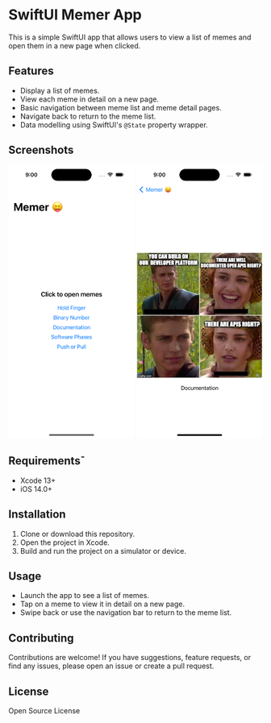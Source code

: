 # SwiftUI Memer App

This is a simple SwiftUI app that allows users to view a list of memes and open them in a new page when clicked.

## Features

- Display a list of memes.
- View each meme in detail on a new page.
- Basic navigation between meme list and meme detail pages.
- Navigate back to return to the meme list.
- Data modelling using SwiftUI's `@State` property wrapper.

## Screenshots

<img src="screenshots/sc1.png" width="250" altText= "meme list" />
<img src="screenshots/sc2.png" width="250" altText= "meme viewer" />

## Requirements¯

- Xcode 13+
- iOS 14.0+

## Installation

1. Clone or download this repository.
2. Open the project in Xcode.
3. Build and run the project on a simulator or device.

## Usage

- Launch the app to see a list of memes.
- Tap on a meme to view it in detail on a new page.
- Swipe back or use the navigation bar to return to the meme list.

## Contributing

Contributions are welcome! If you have suggestions, feature requests, or find any issues, please open an issue or create a pull request.

## License

Open Source License

